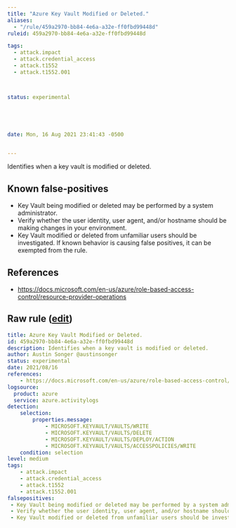 ```yaml
---
title: "Azure Key Vault Modified or Deleted."
aliases:
  - "/rule/459a2970-bb84-4e6a-a32e-ff0fbd99448d"
ruleid: 459a2970-bb84-4e6a-a32e-ff0fbd99448d

tags:
  - attack.impact
  - attack.credential_access
  - attack.t1552
  - attack.t1552.001



status: experimental





date: Mon, 16 Aug 2021 23:41:43 -0500


---
```


Identifies when a key vault is modified or deleted.

<!--more-->


## Known false-positives

* Key Vault being modified or deleted may be performed by a system administrator.
* Verify whether the user identity, user agent, and/or hostname should be making changes in your environment.
* Key Vault modified or deleted from unfamiliar users should be investigated. If known behavior is causing false positives, it can be exempted from the rule.



## References

* https://docs.microsoft.com/en-us/azure/role-based-access-control/resource-provider-operations


## Raw rule ([edit](https://github.com/SigmaHQ/sigma/edit/master/rules/cloud/azure/azure_keyvault_modified_or_deleted.yml))
```yaml
title: Azure Key Vault Modified or Deleted.
id: 459a2970-bb84-4e6a-a32e-ff0fbd99448d
description: Identifies when a key vault is modified or deleted.
author: Austin Songer @austinsonger
status: experimental
date: 2021/08/16
references:
    - https://docs.microsoft.com/en-us/azure/role-based-access-control/resource-provider-operations
logsource:
  product: azure
  service: azure.activitylogs
detection:
    selection:
        properties.message: 
            - MICROSOFT.KEYVAULT/VAULTS/WRITE
            - MICROSOFT.KEYVAULT/VAULTS/DELETE
            - MICROSOFT.KEYVAULT/VAULTS/DEPLOY/ACTION
            - MICROSOFT.KEYVAULT/VAULTS/ACCESSPOLICIES/WRITE
    condition: selection
level: medium
tags:
    - attack.impact
    - attack.credential_access
    - attack.t1552
    - attack.t1552.001
falsepositives:
 - Key Vault being modified or deleted may be performed by a system administrator. 
 - Verify whether the user identity, user agent, and/or hostname should be making changes in your environment. 
 - Key Vault modified or deleted from unfamiliar users should be investigated. If known behavior is causing false positives, it can be exempted from the rule.

```
